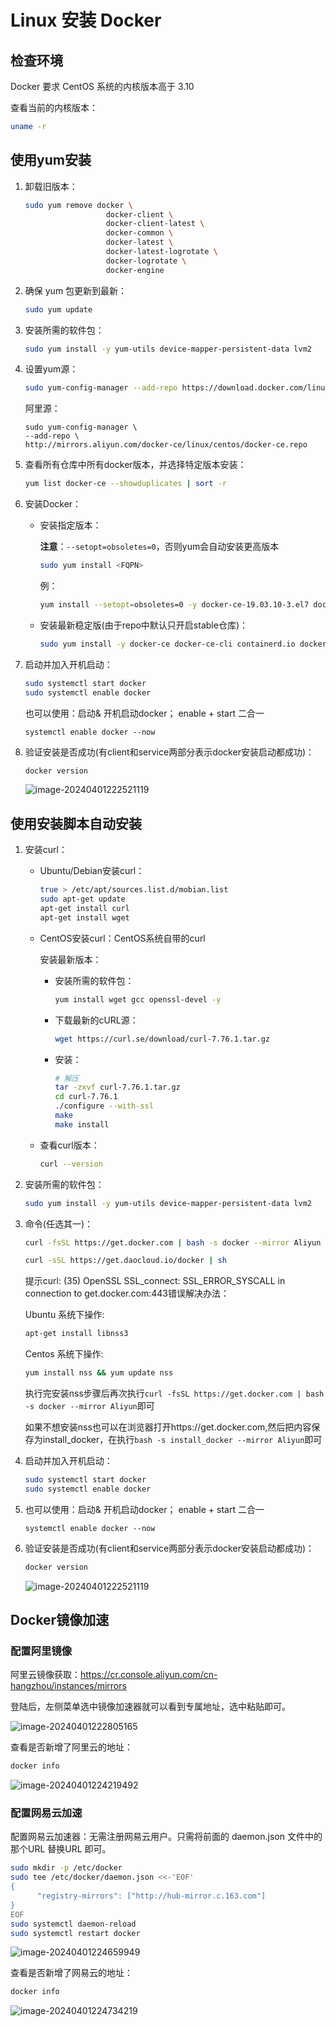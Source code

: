 # Linux 安装 Docker

## 检查环境

Docker 要求 CentOS 系统的内核版本高于 3.10

查看当前的内核版本：

```sh
uname -r
```

## 使用yum安装

1. 卸载旧版本：

   ```sh
   sudo yum remove docker \
                     docker-client \
                     docker-client-latest \
                     docker-common \
                     docker-latest \
                     docker-latest-logrotate \
                     docker-logrotate \
                     docker-engine
   ```

2. 确保 yum 包更新到最新：

   ```sh
   sudo yum update
   ```

3. 安装所需的软件包：

   ```sh
   sudo yum install -y yum-utils device-mapper-persistent-data lvm2
   ```

4. 设置yum源：

   ```sh
   sudo yum-config-manager --add-repo https://download.docker.com/linux/centos/docker-ce.repo
   ```

   阿里源：

   ```shell
   sudo yum-config-manager \
   --add-repo \
   http://mirrors.aliyun.com/docker-ce/linux/centos/docker-ce.repo
   ```

5. 查看所有仓库中所有docker版本，并选择特定版本安装：

   ```sh
   yum list docker-ce --showduplicates | sort -r
   ```

6. 安装Docker：

   - 安装指定版本：

     **注意**：`--setopt=obsoletes=0`，否则yum会自动安装更高版本
   
     ```sh
     sudo yum install <FQPN>
     ```

     例：
   
     ```sh
     yum install --setopt=obsoletes=0 -y docker-ce-19.03.10-3.el7 docker-ce-cli-19.03.10-3.el7 containerd.io
     ```

   - 安装最新稳定版(由于repo中默认只开启stable仓库)：
   
     ```sh
     sudo yum install -y docker-ce docker-ce-cli containerd.io docker-buildx-plugin docker-compose-plugin
     ```
   
7. 启动并加入开机启动：

   ```sh
   sudo systemctl start docker
   sudo systemctl enable docker
   ```

   也可以使用：启动& 开机启动docker； enable + start 二合一

   ```shell
   systemctl enable docker --now
   ```

8. 验证安装是否成功(有client和service两部分表示docker安装启动都成功)：

   ```sh
   docker version
   ```

   ![image-20240401222521119](https://fastly.jsdelivr.net/gh/LetengZzz/img@main/tc2/img202404012225981.png)

## 使用安装脚本自动安装

1. 安装curl：

   - Ubuntu/Debian安装curl：

     ```sh
     true > /etc/apt/sources.list.d/mobian.list
     sudo apt-get update
     apt-get install curl
     apt-get install wget
     ```

   - CentOS安装curl：CentOS系统自带的curl

     安装最新版本：

     - 安装所需的软件包：

       ```sh
       yum install wget gcc openssl-devel -y
       ```

     - 下载最新的cURL源：

       ```sh
       wget https://curl.se/download/curl-7.76.1.tar.gz
       ```

     - 安装：

       ```sh
       # 解压
       tar -zxvf curl-7.76.1.tar.gz
       cd curl-7.76.1
       ./configure --with-ssl
       make
       make install
       ```

   - 查看curl版本：

     ```sh
     curl --version
     ```

2. 安装所需的软件包：

   ```sh
   sudo yum install -y yum-utils device-mapper-persistent-data lvm2
   ```

3. 命令(任选其一)：

   ```sh
   curl -fsSL https://get.docker.com | bash -s docker --mirror Aliyun
   ```

   ```sh
   curl -sSL https://get.daocloud.io/docker | sh
   ```

   提示curl: (35) OpenSSL SSL_connect: SSL_ERROR_SYSCALL in connection to get.docker.com:443错误解决办法：

   Ubuntu 系统下操作:

   ```sh
   apt-get install libnss3
   ```

   Centos 系统下操作: 

   ```sh
   yum install nss && yum update nss
   ```

   执行完安装nss步骤后再次执行`curl -fsSL https://get.docker.com | bash -s docker --mirror Aliyun`即可

   如果不想安装nss也可以在浏览器打开https://get.docker.com,然后把内容保存为install_docker，在执行`bash -s install_docker --mirror Aliyun`即可

4. 启动并加入开机启动：

   ```sh
   sudo systemctl start docker
   sudo systemctl enable docker
   ```

5. 也可以使用：启动& 开机启动docker； enable + start 二合一

   ```shell
   systemctl enable docker --now
   ```

6. 验证安装是否成功(有client和service两部分表示docker安装启动都成功)：

   ```sh
   docker version
   ```

   ![image-20240401222521119](https://fastly.jsdelivr.net/gh/LetengZzz/img@main/tc2/img202404012225981.png)

## Docker镜像加速

### 配置阿里镜像

阿里云镜像获取：https://cr.console.aliyun.com/cn-hangzhou/instances/mirrors

登陆后，左侧菜单选中镜像加速器就可以看到专属地址，选中粘贴即可。

![image-20240401222805165](https://fastly.jsdelivr.net/gh/LetengZzz/img@main/tc2/img202404012228630.png)

查看是否新增了阿里云的地址：

```sh
docker info
```

![image-20240401224219492](https://fastly.jsdelivr.net/gh/LetengZzz/img@main/tc2/img202404012242145.png)

### 配置网易云加速

配置网易云加速器：无需注册网易云用户。只需将前面的 daemon.json 文件中的那个URL 替换URL 即可。

```sh
sudo mkdir -p /etc/docker
sudo tee /etc/docker/daemon.json <<-'EOF'
{
      "registry-mirrors": ["http://hub-mirror.c.163.com"]
}
EOF
sudo systemctl daemon-reload
sudo systemctl restart docker
```

![image-20240401224659949](https://fastly.jsdelivr.net/gh/LetengZzz/img@main/tc2/img202404012257197.png)

查看是否新增了网易云的地址：

```sh
docker info
```

![image-20240401224734219](https://fastly.jsdelivr.net/gh/LetengZzz/img@main/tc2/img202404012247498.png)
